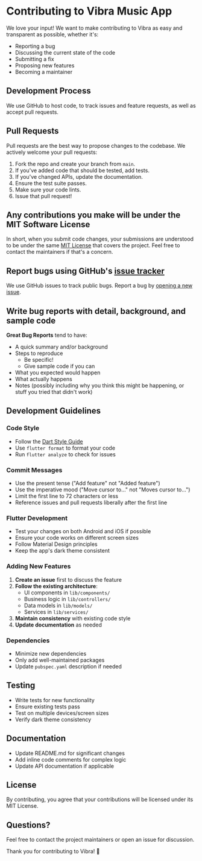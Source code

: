 # Contributing to Vibra Music App

We love your input! We want to make contributing to Vibra as easy and transparent as possible, whether it's:

- Reporting a bug
- Discussing the current state of the code
- Submitting a fix
- Proposing new features
- Becoming a maintainer

## Development Process

We use GitHub to host code, to track issues and feature requests, as well as accept pull requests.

## Pull Requests

Pull requests are the best way to propose changes to the codebase. We actively welcome your pull requests:

1. Fork the repo and create your branch from `main`.
2. If you've added code that should be tested, add tests.
3. If you've changed APIs, update the documentation.
4. Ensure the test suite passes.
5. Make sure your code lints.
6. Issue that pull request!

## Any contributions you make will be under the MIT Software License

In short, when you submit code changes, your submissions are understood to be under the same [MIT License](LICENSE) that covers the project. Feel free to contact the maintainers if that's a concern.

## Report bugs using GitHub's [issue tracker](https://github.com/Anshu78780/Vibra/issues)

We use GitHub issues to track public bugs. Report a bug by [opening a new issue](https://github.com/Anshu78780/Vibra/issues/new).

## Write bug reports with detail, background, and sample code

**Great Bug Reports** tend to have:

- A quick summary and/or background
- Steps to reproduce
  - Be specific!
  - Give sample code if you can
- What you expected would happen
- What actually happens
- Notes (possibly including why you think this might be happening, or stuff you tried that didn't work)

## Development Guidelines

### Code Style

- Follow the [Dart Style Guide](https://dart.dev/guides/language/effective-dart/style)
- Use `flutter format` to format your code
- Run `flutter analyze` to check for issues

### Commit Messages

- Use the present tense ("Add feature" not "Added feature")
- Use the imperative mood ("Move cursor to..." not "Moves cursor to...")
- Limit the first line to 72 characters or less
- Reference issues and pull requests liberally after the first line

### Flutter Development

- Test your changes on both Android and iOS if possible
- Ensure your code works on different screen sizes
- Follow Material Design principles
- Keep the app's dark theme consistent

### Adding New Features

1. **Create an issue** first to discuss the feature
2. **Follow the existing architecture**:
   - UI components in `lib/components/`
   - Business logic in `lib/controllers/`
   - Data models in `lib/models/`
   - Services in `lib/services/`
3. **Maintain consistency** with existing code style
4. **Update documentation** as needed

### Dependencies

- Minimize new dependencies
- Only add well-maintained packages
- Update `pubspec.yaml` description if needed

## Testing

- Write tests for new functionality
- Ensure existing tests pass
- Test on multiple devices/screen sizes
- Verify dark theme consistency

## Documentation

- Update README.md for significant changes
- Add inline code comments for complex logic
- Update API documentation if applicable

## License

By contributing, you agree that your contributions will be licensed under its MIT License.

## Questions?

Feel free to contact the project maintainers or open an issue for discussion.

Thank you for contributing to Vibra! 🎵
